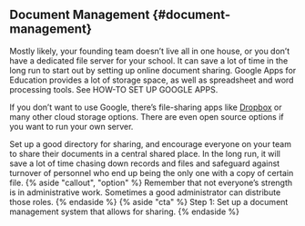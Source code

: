 ## Document Management {#document-management}

Mostly likely, your founding team doesn’t live all in one house, or you don’t have a dedicated file server for your school. It can save a lot of time in the long run to start out by setting up online document sharing. Google Apps for Education provides a lot of storage space, as well as spreadsheet and word processing tools. See HOW-TO SET UP GOOGLE APPS.

If you don’t want to use Google, there’s file-sharing apps like [Dropbox](https://www.dropbox.com/) or many other cloud storage options. There are even open source options if you want to run your own server.

Set up a good directory for sharing, and encourage everyone on your team to share their documents in a central shared place. In the long run, it will save a lot of time chasing down records and files and safeguard against turnover of personnel who end up being the only one with a copy of certain file.
{% aside "callout", "option" %}
Remember that not everyone’s strength is in administrative work. Sometimes a good administrator can distribute those roles.
{% endaside %}
{% aside "cta" %}
Step 1: Set up a document management system that allows for sharing.
{% endaside %}